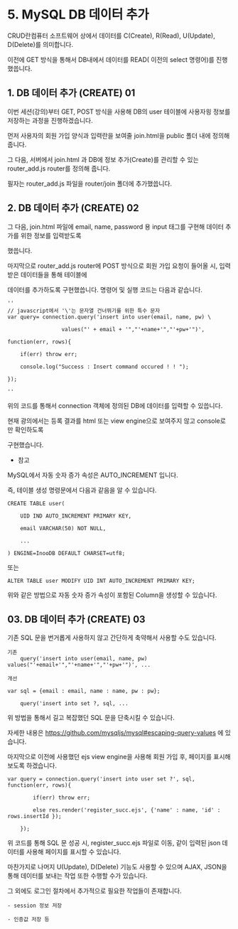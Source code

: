 # 5. MySQL DB 데이터 추가

CRUD란컴퓨터 소프트웨어 상에서 데이터를 C(Create), R(Read), U(Update), D(Delete)를 의미합니다.

이전에 GET 방식을 통해서 DB내에서 데이터를 READ( 이전의 select 명령어)를 진행했씁니다.

## 1. DB 데이터 추가 (CREATE) 01

이번 세션(강의)부터 GET, POST 방식을 사용해 DB의 user 테이블에 사용자읭 정보를 저장하는 과정을 진행하겠습니다.

먼저 사용자의 회원 가입 양식과 입력란을 보여줄 join.html을 public 폴더 내에 정의해 줍니다.

그 다음, 서버에서 join.html 과 DB에 정보 추가(Create)를 관리할 수 있는 router_add.js router를 정의해 줍니다.

필자는 router_add.js 파일을 router/join 폴더에 추가했씁니다.

## 2. DB 데이터 추가 (CREATE) 02

그 다음, join.html 파일에 email, name, password 용 input 태그를 구현해 데이터 추가를 위한 정보를 입력받도록

했씁니다.

마지막으로 router_add.js router에 POST 방식으로 회원 가입 요청이 들어올 시, 입력받은 데이터들을 통해 테이블에

데이터를 추가하도록 구현했씁니다. 명령어 및  실행 코드는 다음과 같습니다.

	''
	// javascript에서 '\'는 문자열 건너뛰기를 위한 특수 문자
	var query= connection.query('insert into user(email, name, pw) \
	
				     values("' + email + '","'+name+'","'+pw+'")',
	
	function(err, rows){
	
		if(err) throw err;

		console.log("Success : Insert command occured ! ! ");
	
	});

	''

위의 코드를 통해서 connection 객체에 정의된 DB에 데이터를 입력할 수 있씁니다.

현재 광의에서는 등록 결과를 html 또는 view engine으로 보여주지 않고 console로만 확인하도록

구현했습니다.

* 참고

MySQL에서 자동 숫자 증가 속성은 AUTO_INCREMENT 입니다.

즉, 테이블 생성 명령문에서 다음과 같음을 알 수 있습니다.

	CREATE TABLE user(
		
		UID IND AUTO_INCREMENT PRIMARY KEY,

		email VARCHAR(50) NOT NULL,

		...
	
	) ENGINE=InooDB DEFAULT CHARSET=utf8;

또는

	ALTER TABLE user MODIFY UID INT AUTO_INCREMENT PRIMARY KEY;

위와 같은 방법으로 자동 숫자 증가 속성이 포함된 Column을 생성할 수 있습니다.

## 03. DB 데이터 추가 (CREATE) 03

기존 SQL 문을 번거롭게 사용하지 않고 간단하게 축약해서 사용할 수도 있습니다.

	기존
		query('insert into user(email, name, pw) values("'+email+'","'+name+'","'+pw+'")', ...
	
	개선
	
	var sql = {email : email, name : name, pw : pw};

		query('insert into set ?, sql, ...

위 방법을 통해서 길고 복잡했던 SQL 문을 단축시킬 수 있습니다.

자세한 내용은 https://github.com/mysqljs/mysql#escaping-query-values 에 있습니다.

마지막으로 이전에 사용했던 ejs view engine을 사용해 회원 가입 후, 페이지를 표시해 보도록 하겠습니다.

	var query = connection.query('insert into user set ?', sql, function(err, rows){

			if(err) throw err;

			else res.render('register_succ.ejs', {'name' : name, 'id' : rows.insertId });

		});

위 코드를 통해 SQL 문 성공 시, register_succ.ejs 파일로 이동, 같이 입력된 json 데이터를 사용해 페이지를 표시할 수 있습니다.

마찬가지로 나머지 U(Update), D(Delete) 기능도 사용할 수 있으며 AJAX, JSON을 통해 데이터를 보내는 작업 또한 수행할 수가 있습니다.

그 외에도 로그인 절차에서 추가적으로 필요한 작업들이 존재합니다.

	- session 정보 저장

	- 인증값 저장 등

